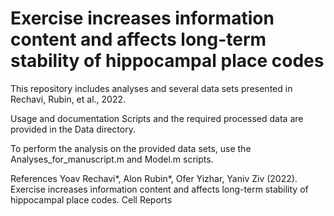# Exercise increases information content and affects long-term stability of hippocampal place codes

This repository includes analyses and several data sets presented in Rechavi, Rubin, et al., 2022.

Usage and documentation
Scripts and the required processed data are provided in the Data directory.

To perform the analysis on the provided data sets, use the Analyses_for_manuscript.m and Model.m scripts.

References
Yoav Rechavi*, Alon Rubin*, Ofer Yizhar, Yaniv Ziv (2022). Exercise increases information content and affects long-term stability of hippocampal place codes. Cell Reports
